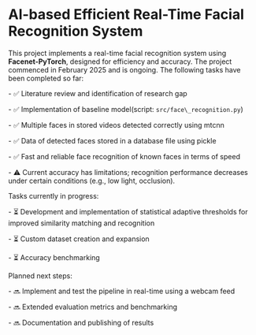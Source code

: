 # AI-based Efficient Real-Time Facial Recognition System

This project implements a real-time facial recognition system using **Facenet-PyTorch**, designed for efficiency and accuracy. The project commenced in February 2025 and is ongoing. The following tasks have been completed so far:



\- ✅ Literature review and identification of research gap  

\- ✅ Implementation of baseline model(script: `src/face\_recognition.py`)  

\- ✅ Multiple faces in stored videos detected correctly using mtcnn 

\- ✅ Data of detected faces stored in a database file using pickle

\- ✅ Fast and reliable face recognition of known faces in terms of speed



\- ⚠️ Current accuracy has limitations; recognition performance decreases under certain conditions (e.g., low light, occlusion).



Tasks currently in progress:  

\- ⏳ Development and implementation of statistical adaptive thresholds for improved similarity matching and recognition

\- ⏳ Custom dataset creation and expansion

\- ⏳ Accuracy benchmarking  



Planned next steps:  

\- 🔜 Implement and test the pipeline in real-time using a webcam feed

\- 🔜 Extended evaluation metrics and benchmarking  

\- 🔜 Documentation and publishing of results


